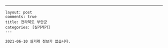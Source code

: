 ---
    layout: post
    comments: true
    title: 전라북도 부안군
    categories: [실거래가]
    ---

    2021-06-10 실거래 정보가 없습니다.

    